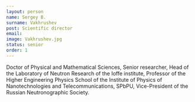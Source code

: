 ```yaml
---
layout: person
name: Sergey B.
surname: Vakhrushev
post: Scientific director
email: 
image: Vakhrushev.jpg
status: senior
order: 1
---
```

Doctor of Physical and Mathematical Sciences, Senior researcher, Head of the Laboratory of Neutron Research
of the Ioffe institute, Professor of the Higher Engineering Physics School of the Institute
of Physics of Nanotechnologies and Telecommunications, SPbPU, Vice-President of the Russian
Neutronographic Society.